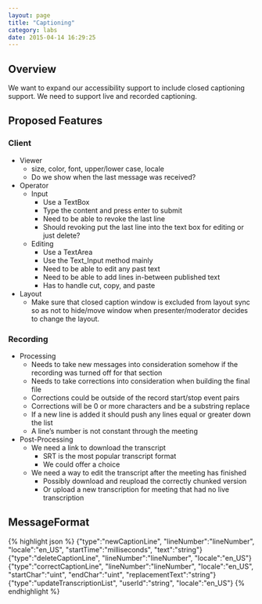 ```yaml
---
layout: page
title: "Captioning"
category: labs
date: 2015-04-14 16:29:25
---
```


## Overview

We want to expand our accessibility support to include closed captioning support. We need to support live and recorded captioning.

## Proposed Features

### Client

* Viewer
  * size, color, font, upper/lower case, locale
  * Do we show when the last message was received?
* Operator
    * Input
        * Use a TextBox
        * Type the content and press enter to submit
        * Need to be able to revoke the last line
        * Should revoking put the last line into the text box for editing or just delete?
    * Editing
        * Use a TextArea
        * Use the Text_Input method mainly
        * Need to be able to edit any past text
        * Need to be able to add lines in-between published text
        * Has to handle cut, copy, and paste
* Layout
  * Make sure that closed caption window is excluded from layout sync so as not to hide/move window when presenter/moderator decides to change the layout.

### Recording
* Processing
    * Needs to take new messages into consideration somehow if the recording was turned off for that section
    * Needs to take corrections into consideration when building the final file
    * Corrections could be outside of the record start/stop event pairs
    * Corrections will be 0 or more characters and be a substring replace
    * If a new line is added it should push any lines equal or greater down the list
    * A line’s number is not constant through the meeting
* Post-Processing
    * We need a link to download the transcript
        * SRT is the most popular transcript format
        * We could offer a choice
    * We need a way to edit the transcript after the meeting has finished
        * Possibly download and reupload the correctly chunked version
        * Or upload a new transcription for meeting that had no live transcription

## MessageFormat

{% highlight json %}
{"type":"newCaptionLine", "lineNumber":"lineNumber", "locale":"en_US", "startTime":"milliseconds", "text":"string"}
{"type":"deleteCaptionLine", "lineNumber":"lineNumber", "locale":"en_US"}
{"type":"correctCaptionLine", "lineNumber":"lineNumber", "locale":"en_US", "startChar":"uint", "endChar":"uint", "replacementText":"string"}
{"type":"updateTranscriptionList", "userId":"string", "locale":"en_US"}
{% endhighlight %}